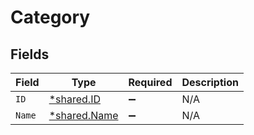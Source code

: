 # Category


## Fields

| Field                                              | Type                                               | Required                                           | Description                                        |
| -------------------------------------------------- | -------------------------------------------------- | -------------------------------------------------- | -------------------------------------------------- |
| `ID`                                               | [*shared.ID](../../../pkg/models/shared/id.md)     | :heavy_minus_sign:                                 | N/A                                                |
| `Name`                                             | [*shared.Name](../../../pkg/models/shared/name.md) | :heavy_minus_sign:                                 | N/A                                                |